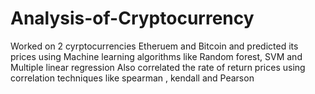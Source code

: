 # Analysis-of-Cryptocurrency

Worked on 2 cyrptocurrencies Etheruem and Bitcoin and predicted its prices using Machine learning algorithms like Random forest, SVM and Multiple linear regression
Also correlated the rate of return prices using correlation techniques like spearman , kendall and Pearson
